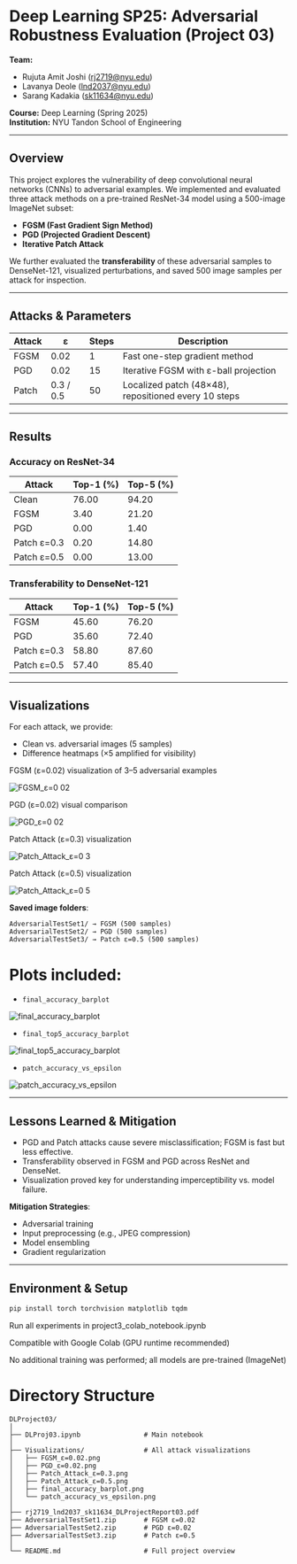 # Deep Learning SP25: Adversarial Robustness Evaluation (Project 03)

**Team:**  
- Rujuta Amit Joshi ([rj2719@nyu.edu](mailto:rj2719@nyu.edu))  
- Lavanya Deole ([lnd2037@nyu.edu](mailto:lnd2037@nyu.edu))  
- Sarang Kadakia ([sk11634@nyu.edu](mailto:sk@nyu.edu))  

**Course:** Deep Learning (Spring 2025)  
**Institution:** NYU Tandon School of Engineering  

---

## Overview

This project explores the vulnerability of deep convolutional neural networks (CNNs) to adversarial examples. We implemented and evaluated three attack methods on a pre-trained ResNet-34 model using a 500-image ImageNet subset:

- **FGSM (Fast Gradient Sign Method)**
- **PGD (Projected Gradient Descent)**
- **Iterative Patch Attack**

We further evaluated the **transferability** of these adversarial samples to DenseNet-121, visualized perturbations, and saved 500 image samples per attack for inspection.

---

## Attacks & Parameters

| Attack | ε | Steps | Description |
|--------|----|--------|-------------|
| FGSM   | 0.02 | 1 | Fast one-step gradient method |
| PGD    | 0.02 | 15 | Iterative FGSM with ε-ball projection |
| Patch  | 0.3 / 0.5 | 50 | Localized patch (48×48), repositioned every 10 steps |

---

## Results

### Accuracy on ResNet-34

| Attack   | Top-1 (%) | Top-5 (%) |
|----------|-----------|-----------|
| Clean    | 76.00     | 94.20     |
| FGSM     | 3.40      | 21.20     |
| PGD      | 0.00      | 1.40      |
| Patch ε=0.3 | 0.20  | 14.80     |
| Patch ε=0.5 | 0.00  | 13.00     |

### Transferability to DenseNet-121

| Attack   | Top-1 (%) | Top-5 (%) |
|----------|-----------|-----------|
| FGSM     | 45.60     | 76.20     |
| PGD      | 35.60     | 72.40     |
| Patch ε=0.3 | 58.80  | 87.60     |
| Patch ε=0.5 | 57.40  | 85.40     |

---

## Visualizations

For each attack, we provide:
- Clean vs. adversarial images (5 samples)
- Difference heatmaps (×5 amplified for visibility)

FGSM (ε=0.02) visualization of 3–5 adversarial examples

![FGSM_ε=0 02](https://github.com/user-attachments/assets/b1915c3f-2116-4fa7-ad6a-ab850ac1373c)

PGD (ε=0.02) visual comparison

![PGD_ε=0 02](https://github.com/user-attachments/assets/1dd58a1f-47ff-43a7-800f-0f92302baa76)

Patch Attack (ε=0.3) visualization

![Patch_Attack_ε=0 3](https://github.com/user-attachments/assets/531acf96-4310-4526-96f3-816a8ba9a410)

Patch Attack (ε=0.5) visualization

![Patch_Attack_ε=0 5](https://github.com/user-attachments/assets/b5096589-2b56-4a75-8da5-c06a330a882b)


**Saved image folders**:

```
AdversarialTestSet1/ → FGSM (500 samples)
AdversarialTestSet2/ → PGD (500 samples)
AdversarialTestSet3/ → Patch ε=0.5 (500 samples)
```


# Plots included:

- `final_accuracy_barplot`

![final_accuracy_barplot](https://github.com/user-attachments/assets/2df59ec9-64bc-44d3-a732-ed0d021e0c4b)


- `final_top5_accuracy_barplot`

![final_top5_accuracy_barplot](https://github.com/user-attachments/assets/433a4872-8acf-4f4c-92f8-b753149d3ea4)


- `patch_accuracy_vs_epsilon`

![patch_accuracy_vs_epsilon](https://github.com/user-attachments/assets/cd3e6899-e1e6-4ab9-b989-39b534160dd6)


---

## Lessons Learned & Mitigation

- PGD and Patch attacks cause severe misclassification; FGSM is fast but less effective.
- Transferability observed in FGSM and PGD across ResNet and DenseNet.
- Visualization proved key for understanding imperceptibility vs. model failure.

**Mitigation Strategies**:
- Adversarial training
- Input preprocessing (e.g., JPEG compression)
- Model ensembling
- Gradient regularization

---

## Environment & Setup

```bash
pip install torch torchvision matplotlib tqdm
```

Run all experiments in project3_colab_notebook.ipynb

Compatible with Google Colab (GPU runtime recommended)

No additional training was performed; all models are pre-trained (ImageNet)


# Directory Structure
```
DLProject03/
│
├── DLProj03.ipynb                # Main notebook
│
├── Visualizations/               # All attack visualizations
│   ├── FGSM_ε=0.02.png
│   ├── PGD_ε=0.02.png
│   ├── Patch_Attack_ε=0.3.png
│   ├── Patch_Attack_ε=0.5.png
│   ├── final_accuracy_barplot.png
│   └── patch_accuracy_vs_epsilon.png
│
├── rj2719_lnd2037_sk11634_DLProjectReport03.pdf
├── AdversarialTestSet1.zip       # FGSM ε=0.02
├── AdversarialTestSet2.zip       # PGD ε=0.02
├── AdversarialTestSet3.zip       # Patch ε=0.5
│
└── README.md                     # Full project overview
```
